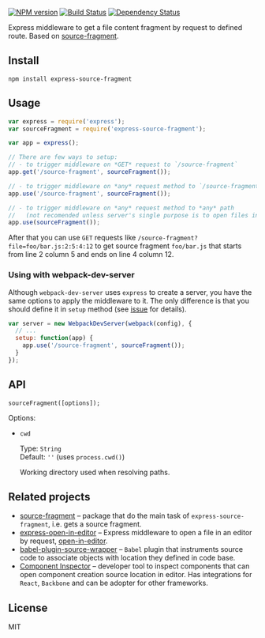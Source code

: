 [![NPM version](https://img.shields.io/npm/v/express-source-fragment.svg)](https://www.npmjs.com/package/express-source-fragment)
[![Build Status](https://travis-ci.org/lahmatiy/express-source-fragment.svg?branch=master)](https://travis-ci.org/lahmatiy/express-source-fragment)
[![Dependency Status](https://img.shields.io/david/lahmatiy/express-source-fragment.svg)](https://david-dm.org/lahmatiy/express-source-fragment)

Express middleware to get a file content fragment by request to defined route. Based on [source-fragment](https://github.com/lahmatiy/source-fragment).

## Install

```
npm install express-source-fragment
```

## Usage

```js
var express = require('express');
var sourceFragment = require('express-source-fragment');

var app = express();

// There are few ways to setup:
// - to trigger middleware on *GET* request to `/source-fragment`
app.get('/source-fragment', sourceFragment());

// - to trigger middleware on *any* request method to `/source-fragment`
app.use('/source-fragment', sourceFragment());

// - to trigger middleware on *any* request method to *any* path
//   (not recomended unless server's single purpose is to open files in editor)
app.use(sourceFragment());
```

After that you can use `GET` requests like `/source-fragment?file=foo/bar.js:2:5:4:12` to get source fragment `foo/bar.js` that starts from line 2 column 5 and ends on line 4 column 12.

### Using with webpack-dev-server

Although `webpack-dev-server` uses `express` to create a server, you have the same options to apply the middleware to it. The only difference is that you should define it in `setup` method (see [issue](https://github.com/webpack/webpack-dev-server/issues/285) for details).

```js
var server = new WebpackDevServer(webpack(config), {
  // ...
  setup: function(app) {
    app.use('/source-fragment', sourceFragment());
  }
});
```

## API

```
sourceFragment([options]);
```

Options:

- `cwd`

  Type: `String`  
  Default: `''` (uses `process.cwd()`)

  Working directory used when resolving paths.

## Related projects

- [source-fragment](https://github.com/lahmatiy/source-fragment) – package that do the main task of `express-source-fragment`, i.e. gets a source fragment.
- [express-open-in-editor](https://github.com/lahmatiy/express-open-in-editor) – Express middleware to open a file in an editor by request, [open-in-editor](https://github.com/lahmatiy/open-in-editor).
- [babel-plugin-source-wrapper](https://github.com/restrry/babel-plugin-source-wrapper) – `Babel` plugin that instruments source code to associate objects with location they defined in code base.
- [Component Inspector](https://github.com/lahmatiy/component-inspector) – developer tool to inspect components that can open component creation source location in editor. Has integrations for `React`, `Backbone` and can be adopter for other frameworks.

## License

MIT
